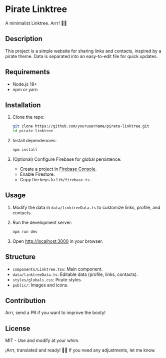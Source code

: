 # Pirate Linktree

A minimalist Linktree. Arrr! 🏴‍☠️

## Description

This project is a simple website for sharing links and contacts, inspired by a pirate theme. Data is separated into an easy-to-edit file for quick updates.

## Requirements

- Node.js 18+
- npm or yarn

## Installation

1. Clone the repo:
   ```bash
   git clone https://github.com/yourusername/pirate-linktree.git
   cd pirate-linktree
   ```

2. Install dependencies:
   ```bash
   npm install
   ```

3. (Optional) Configure Firebase for global persistence:
   - Create a project in [Firebase Console](https://console.firebase.google.com/).
   - Enable Firestore.
   - Copy the keys to `lib/firebase.ts`.

## Usage

1. Modify the data in `data/linktreeData.ts` to customize links, profile, and contacts.

2. Run the development server:
   ```bash
   npm run dev
   ```

3. Open [http://localhost:3000](http://localhost:3000) in your browser.

## Structure

- `components/Linktree.tsx`: Main component.
- `data/linktreeData.ts`: Editable data (profile, links, contacts).
- `styles/globals.css`: Pirate styles.
- `public/`: Images and icons.

## Contribution

Arrr, send a PR if you want to improve the booty!

## License

MIT - Use and modify at your whim.

¡Arrr, translated and ready! 🏴‍☠️ If you need any adjustments, let me know.
